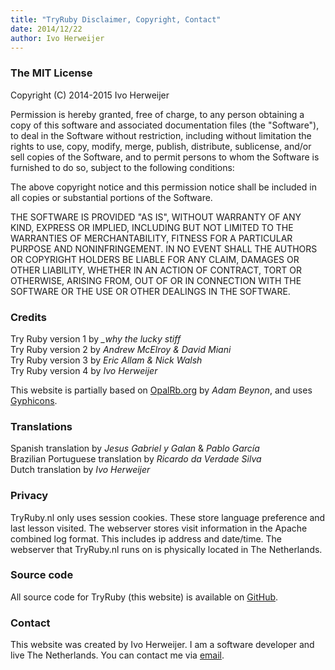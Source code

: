 ```yaml
---
title: "TryRuby Disclaimer, Copyright, Contact"
date: 2014/12/22
author: Ivo Herweijer
---
```


### The MIT License

Copyright (C) 2014-2015 Ivo Herweijer

Permission is hereby granted, free of charge, to any person obtaining a copy
of this software and associated documentation files (the "Software"), to deal
in the Software without restriction, including without limitation the rights
to use, copy, modify, merge, publish, distribute, sublicense, and/or sell
copies of the Software, and to permit persons to whom the Software is
furnished to do so, subject to the following conditions:

The above copyright notice and this permission notice shall be included in
all copies or substantial portions of the Software.

THE SOFTWARE IS PROVIDED "AS IS", WITHOUT WARRANTY OF ANY KIND, EXPRESS OR
IMPLIED, INCLUDING BUT NOT LIMITED TO THE WARRANTIES OF MERCHANTABILITY,
FITNESS FOR A PARTICULAR PURPOSE AND NONINFRINGEMENT. IN NO EVENT SHALL THE
AUTHORS OR COPYRIGHT HOLDERS BE LIABLE FOR ANY CLAIM, DAMAGES OR OTHER
LIABILITY, WHETHER IN AN ACTION OF CONTRACT, TORT OR OTHERWISE, ARISING FROM,
OUT OF OR IN CONNECTION WITH THE SOFTWARE OR THE USE OR OTHER DEALINGS IN
THE SOFTWARE.

### Credits

Try Ruby version 1 by _\_why the lucky stiff_  
Try Ruby version 2 by _Andrew McElroy & David Miani_  
Try Ruby version 3 by _Eric Allam & Nick Walsh_  
Try Ruby version 4 by _Ivo Herweijer_  

This website is partially based on <a href="http://opalrb.org/" target="_blank">OpalRb.org</a>
by _Adam Beynon_,
and uses <a href="http://glyphicons.com/" target="_blank">Gyphicons</a>.

### Translations

Spanish translation by _Jesus Gabriel y Galan_ & _Pablo García_  
Brazilian Portuguese translation by _Ricardo da Verdade Silva_  
Dutch translation by _Ivo Herweijer_  

### Privacy

TryRuby.nl only uses session cookies. These store language preference and last
lesson visited. The webserver stores visit information in the Apache
combined log format. This includes ip address and date/time.
The webserver that TryRuby.nl runs on is physically located in The Netherlands.

### Source code

All source code for TryRuby (this website) is available on
<a href="https://github.com/easydatawarehousing/tryruby" target="_blank">GitHub</a>.

### Contact

This website was created by Ivo Herweijer. I am a software developer and
live The Netherlands. You can contact me via
<a href="mailto:info@TryRuby.nl?Subject=TryRuby" target="_top">email</a>.
